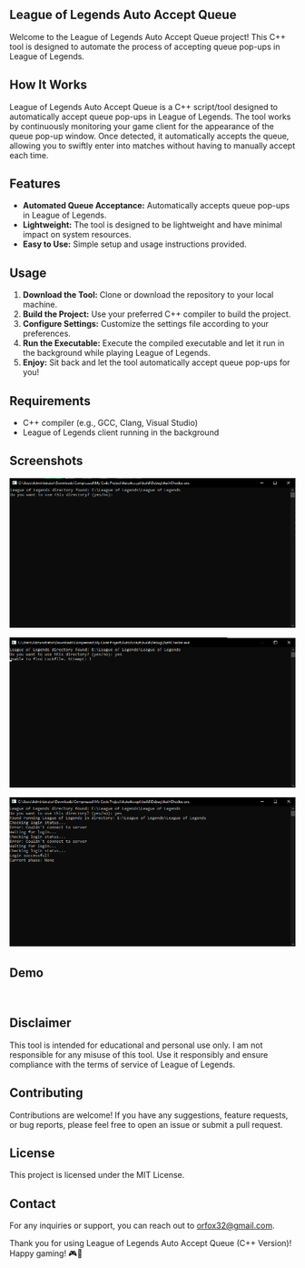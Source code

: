 ## League of Legends Auto Accept Queue

Welcome to the League of Legends Auto Accept Queue project! This C++ tool is designed to automate the process of accepting queue pop-ups in League of Legends.

## How It Works

League of Legends Auto Accept Queue is a C++ script/tool designed to automatically accept queue pop-ups in League of Legends. The tool works by continuously monitoring your game client for the appearance of the queue pop-up window. Once detected, it automatically accepts the queue, allowing you to swiftly enter into matches without having to manually accept each time.

## Features

* **Automated Queue Acceptance:** Automatically accepts queue pop-ups in League of Legends.
* **Lightweight:** The tool is designed to be lightweight and have minimal impact on system resources.
* **Easy to Use:** Simple setup and usage instructions provided.

## Usage

1. **Download the Tool:** Clone or download the repository to your local machine.
2. **Build the Project:** Use your preferred C++ compiler to build the project.
3. **Configure Settings:** Customize the settings file according to your preferences.
4. **Run the Executable:** Execute the compiled executable and let it run in the background while playing League of Legends.
5. **Enjoy:** Sit back and let the tool automatically accept queue pop-ups for you!

## Requirements

* C++ compiler (e.g., GCC, Clang, Visual Studio)
* League of Legends client running in the background

## Screenshots

![Screenshot 1](images/screenshot1.png)

![Screenshot 2](images/screenshot2.png)

![Screenshot 3](images/screenshot3.png)

## Demo

<div align="center">
  <img src"https://media.giphy.com/media/v1.Y2lkPTc5MGI3NjExbmEwM2gzcTYyc296bWxudTJiM2ZvZ3h4amVoaXB0cnlnamhyM2dwOSZlcD12MV9pbnRlcm5hbF9naWZfYnlfaWQmY3Q9Zw/zrREkZsZenWPCQAXro/giphy.gif" width="400"/>
</div>

## Disclaimer

This tool is intended for educational and personal use only. I am not responsible for any misuse of this tool. Use it responsibly and ensure compliance with the terms of service of League of Legends.

## Contributing

Contributions are welcome! If you have any suggestions, feature requests, or bug reports, please feel free to open an issue or submit a pull request.

## License

This project is licensed under the MIT License.

## Contact

For any inquiries or support, you can reach out to orfox32@gmail.com.

Thank you for using League of Legends Auto Accept Queue (C++ Version)! Happy gaming! 🎮🚀
